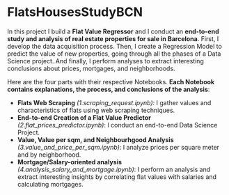 # FlatsHousesStudyBCN

In this project I build a **Flat Value Regressor** and I conduct an **end-to-end study and analysis of real estate properties for sale in Barcelona**. First, I develop the data acquisition process. Then, I create a Regression Model to predict the value of new properties, going through all the phases of a Data Science project. And finally, I perform analyses to extract interesting conclusions about prices, mortgages, and neighborhoods.

Here are the four parts with their respective Notebooks. **Each Notebook contains explanations, the process, and conclusions of the analysis**:

- **Flats Web Scraping** *(1.scraping_request.ipynb):* I gather values and characteristics of flats using web scraping techniques.
- **End-to-end Creation of a Flat Value Predictor** *(2.flat_prices_predictor.ipynb)*: I conduct an end-to-end Data Science Project.
- **Value, Value per sqm, and Neighbourhgood Analysis** *(3.value_and_price_per_sqm.ipynb)*: I analyze prices per square meter and by neighborhood.
- **Mortgage/Salary-oriented analysis** *(4.analysis_salary_and_mortgage.ipynb)*: I perform an analysis and extract interesting insights by correlating flat values with salaries and calculating mortgages.
